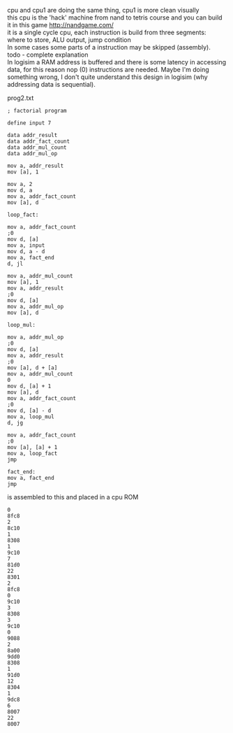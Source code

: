 cpu and cpu1 are doing the same thing, cpu1 is more clean visually  
this cpu is the 'hack' machine from nand to tetris course
and you can build it in this game http://nandgame.com/  
it is a single cycle cpu, each instruction is build from three segments:  
where to store, ALU output, jump condition  
In some cases some parts of a instruction may be skipped (assembly).  
todo - complete explanation  
In logisim a RAM address is buffered and there is some latency in accessing data, for this reason nop (0) instructions
are needed. Maybe I'm doing something wrong, I don't quite understand this design in logisim (why addressing data
is sequential).

prog2.txt
```
; factorial program

define input 7

data addr_result
data addr_fact_count
data addr_mul_count
data addr_mul_op

mov a, addr_result
mov [a], 1

mov a, 2
mov d, a
mov a, addr_fact_count
mov [a], d

loop_fact:

mov a, addr_fact_count
;0
mov d, [a]
mov a, input
mov d, a - d
mov a, fact_end
d, jl

mov a, addr_mul_count
mov [a], 1
mov a, addr_result
;0
mov d, [a]
mov a, addr_mul_op
mov [a], d

loop_mul:

mov a, addr_mul_op
;0
mov d, [a]
mov a, addr_result
;0
mov [a], d + [a]
mov a, addr_mul_count
0
mov d, [a] + 1
mov [a], d
mov a, addr_fact_count
;0
mov d, [a] - d
mov a, loop_mul
d, jg

mov a, addr_fact_count
;0
mov [a], [a] + 1
mov a, loop_fact
jmp

fact_end:
mov a, fact_end
jmp

```

is assembled to this and placed in a cpu ROM
```
0
8fc8
2
8c10
1
8308
1
9c10
7
81d0
22
8301
2
8fc8
0
9c10
3
8308
3
9c10
0
9088
2
8a00
9dd0
8308
1
91d0
12
8304
1
9dc8
6
8007
22
8007
```

